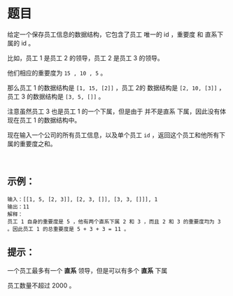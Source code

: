 题目
=====
给定一个保存员工信息的数据结构，它包含了员工 唯一的 id ，重要度 和 直系下属的 id 。

比如，员工 1 是员工 2 的领导，员工 2 是员工 3 的领导。

他们相应的重要度为 `15 , 10 , 5` 。

那么员工 1 的数据结构是 `[1, 15, [2]]` ，员工 2的 数据结构是 `[2, 10, [3]]` ，员工 3 的数据结构是 `[3, 5, []]` 。

注意虽然员工 3 也是员工 1 的一个下属，但是由于 并不是直系 下属，因此没有体现在员工 1 的数据结构中。

现在输入一个公司的所有员工信息，以及单个员工 `id` ，返回这个员工和他所有下属的重要度之和。

 

示例：
----
```
输入：[[1, 5, [2, 3]], [2, 3, []], [3, 3, []]], 1
输出：11
解释：
员工 1 自身的重要度是 5 ，他有两个直系下属 2 和 3 ，而且 2 和 3 的重要度均为 3 。因此员工 1 的总重要度是 5 + 3 + 3 = 11 。
```

提示：
-----
一个员工最多有一个 **直系** 领导，但是可以有多个 **直系** 下属

员工数量不超过 2000 。